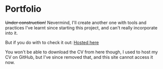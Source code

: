# Portfolio

~~Under construction!~~ 
Nevermind, I'll create another one with tools and practices I've learnt since starting this project, and can't really incorporate into it.

But if you do with to check it out:
[Hosted here](https://yug34.github.io/portfolio/)

You won't be able to download the CV from here though, I used to host my CV on GitHub, but I've since removed that, and this site cannot access it now.
